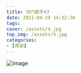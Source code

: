 ```yaml
---
title: 冷门歌手#3
date: 2021-04-29 14:32:30
tags:
cover: /assets/4.jpg
top_img: /assets/4.jpg
categories:
- [燕姿]
---
```


 ![image](/assets/4.jpg)
